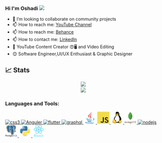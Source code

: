 ### Hi I'm Oshadi <img src="https://raw.githubusercontent.com/MartinHeinz/MartinHeinz/master/wave.gif" width="30px">


- 🤔 I’m looking to collaborate on community projects
- 📫 How to reach me: [YouTube Channel](https://www.youtube.com/channel/UCTIpt6hdMdKUmiLx0OraF_A)
- 📫 How to reach me: [Behance](https://www.behance.net/oshadigodage)	 
- 📫 How to contact me: [LinkedIn](https://www.linkedin.com/in/oshadi-godage-4a482918a/)
- 📌 YouTube Content Creator 😍🖥 and Video Editing 
- 😊 Software Engineer,UI/UX Enthusiast & Graphic Designer






<h2> 📈 Stats </h2>
  <p align="center">
    <img width="400" src="https://github-readme-stats.vercel.app/api?username=oshgodage&count_private=true&show_icons=true"><br>
    <img width="400" src="https://github-readme-stats.vercel.app/api/top-langs/?username=oshgodage&langs_count=1000&layout=compact">
  </p>


<h3 align="left">Languages and Tools:</h3>
<p align="left"> <a href="https://www.w3schools.com/css/" target="_blank"> <img src="https://miro.medium.com/max/600/1*usQX20oLxChIAupsuRi7GQ.png" alt="css3" width="70" height="40"/> </a> <a href="https://angular.io/" target="_blank"> <img src="https://cdn.worldvectorlogo.com/logos/angular-icon-1.svg" alt="Anguler" width="40" height="40"/> </a> <a href="https://flutter.dev" target="_blank"> <img src="https://www.vectorlogo.zone/logos/flutterio/flutterio-icon.svg" alt="flutter" width="40" height="40"/> </a> <a href="https://graphql.org" target="_blank"> <img src="https://www.vectorlogo.zone/logos/graphql/graphql-icon.svg" alt="graphql" width="40" height="40"/> </a> <a href="https://www.java.com" target="_blank"> <img src="https://raw.githubusercontent.com/devicons/devicon/master/icons/java/java-original.svg" alt="java" width="40" height="40"/> </a> <a href="https://developer.mozilla.org/en-US/docs/Web/JavaScript" target="_blank"> <img src="https://raw.githubusercontent.com/devicons/devicon/master/icons/javascript/javascript-original.svg" alt="javascript" width="40" height="40"/> </a> <a href="https://www.linux.org/" target="_blank"> <img src="https://raw.githubusercontent.com/devicons/devicon/master/icons/linux/linux-original.svg" alt="linux" width="40" height="40"/> </a> <a href="https://www.mongodb.com/" target="_blank"> <img src="https://raw.githubusercontent.com/devicons/devicon/master/icons/mongodb/mongodb-original-wordmark.svg" alt="mongodb" width="40" height="40"/> </a> <a href="https://nodejs.org" target="_blank"> <img src="https://icon-library.com/images/node-js-icon/node-js-icon-19.jpg" alt="nodejs" width="60" height="40"/> </a> <a href="https://www.postgresql.org" target="_blank"> <img src="https://raw.githubusercontent.com/devicons/devicon/master/icons/postgresql/postgresql-original-wordmark.svg" alt="postgresql" width="40" height="40"/> </a> <a href="https://www.python.org" target="_blank"> <img src="https://raw.githubusercontent.com/devicons/devicon/master/icons/python/python-original.svg" alt="python" width="40" height="40"/> </a> <a href="https://reactjs.org/" target="_blank"> <img src="https://raw.githubusercontent.com/devicons/devicon/master/icons/react/react-original-wordmark.svg" alt="react" width="40" height="40"/> </a> <a 


